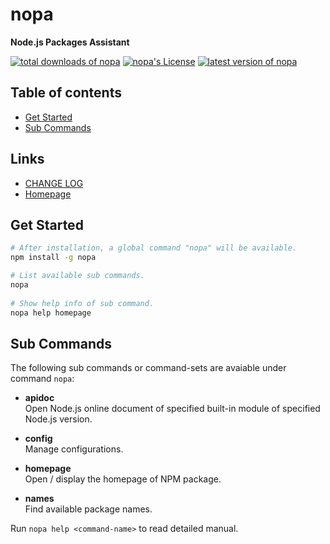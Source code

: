 #	nopa
__Node.js Packages Assistant__

[![total downloads of nopa](https://img.shields.io/npm/dt/nopa.svg)](https://www.npmjs.com/package/nopa)
[![nopa's License](https://img.shields.io/npm/l/nopa.svg)](https://www.npmjs.com/package/nopa)
[![latest version of nopa](https://img.shields.io/npm/v/nopa.svg)](https://www.npmjs.com/package/nopa)

##	Table of contents

*	[Get Started](#get-started)
* 	[Sub Commands](#sub-commands)

##	Links

*	[CHANGE LOG](./CHANGELOG.md)
*	[Homepage](https://github.com/YounGoat/nopa)

##	Get Started

```bash
# After installation, a global command "nopa" will be available. 
npm install -g nopa

# List available sub commands. 
nopa 
 
# Show help info of sub command. 
nopa help homepage
```

##  Sub Commands

The following sub commands or command-sets are avaiable under command `nopa`:

*	__apidoc__  
	Open Node.js online document of specified built-in module of specified Node.js version.

*	__config__  
	Manage configurations.

*	__homepage__  
	Open / display the homepage of NPM package.

*	__names__  
	Find available package names.
	
Run `nopa help <command-name>` to read detailed manual.